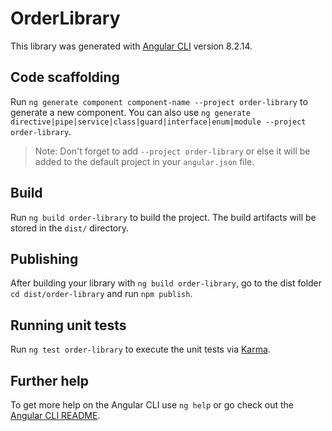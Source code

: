 # OrderLibrary

This library was generated with [Angular CLI](https://github.com/angular/angular-cli) version 8.2.14.

## Code scaffolding

Run `ng generate component component-name --project order-library` to generate a new component. You can also use `ng generate directive|pipe|service|class|guard|interface|enum|module --project order-library`.
> Note: Don't forget to add `--project order-library` or else it will be added to the default project in your `angular.json` file. 

## Build

Run `ng build order-library` to build the project. The build artifacts will be stored in the `dist/` directory.

## Publishing

After building your library with `ng build order-library`, go to the dist folder `cd dist/order-library` and run `npm publish`.

## Running unit tests

Run `ng test order-library` to execute the unit tests via [Karma](https://karma-runner.github.io).

## Further help

To get more help on the Angular CLI use `ng help` or go check out the [Angular CLI README](https://github.com/angular/angular-cli/blob/master/README.md).

